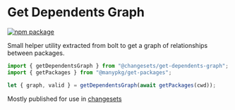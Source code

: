 # Get Dependents Graph

[![npm package](https://img.shields.io/npm/v/@changesets/get-dependents-graph)](https://npmjs.com/package/@changesets/get-dependents-graph)

[//]: # ([![View changelog]&#40;https://img.shields.io/badge/Explore%20Changelog-brightgreen&#41;]&#40;./CHANGELOG.md&#41;)

Small helper utility extracted from bolt to get a graph of relationships between packages.

```ts
import { getDependentsGraph } from "@changesets/get-dependents-graph";
import { getPackages } from "@manypkg/get-packages";

let { graph, valid } = getDependentsGraph(await getPackages(cwd));
```

Mostly published for use in [changesets](https://www.npmjs.com/package/@changesets/cli)
